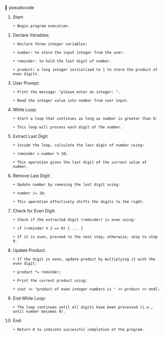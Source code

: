 ▎pseudocode
1. Start:

       • Begin program execution.

2. Declare Variables:

       • Declare three integer variables:

       • number: to store the input integer from the user.

       • reminder: to hold the last digit of number.

       • product: a long integer initialized to 1 to store the product of even digits.

3. User Prompt:

       • Print the message: "please enter an integer: ".

       • Read the integer value into number from user input.

4. While Loop:

       • Start a loop that continues as long as number is greater than 0:

       • This loop will process each digit of the number.

5. Extract Last Digit:

       • Inside the loop, calculate the last digit of number using:

       • reminder = number % 10;

       • This operation gives the last digit of the current value of number.

6. Remove Last Digit:

       • Update number by removing the last digit using:

       • number /= 10;

       • This operation effectively shifts the digits to the right.

7. Check for Even Digit:

       • Check if the extracted digit (reminder) is even using:

       • if (reminder % 2 == 0) { ... }

       • If it is even, proceed to the next step; otherwise, skip to step 9.

8. Update Product:

       • If the digit is even, update product by multiplying it with the even digit:

       • product *= reminder;

       • Print the current product using:
  
       • cout << "product of even integer numbers is " << product << endl;

9. End While Loop:

       • The loop continues until all digits have been processed (i.e., until number becomes 0).

10. End:

        • Return 0 to indicate successful completion of the program.

